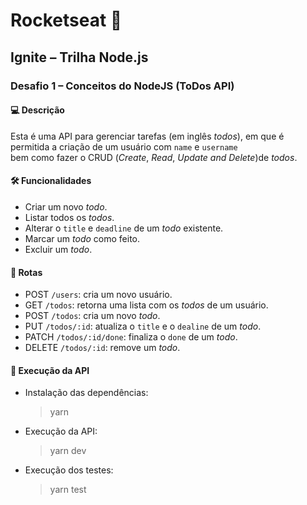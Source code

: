 # Rocketseat :rocket:

## Ignite – Trilha Node.js

### Desafio 1 – Conceitos do NodeJS (ToDos API)

#### :computer: Descrição
Esta é uma API para gerenciar tarefas (em inglês *todos*), em que é permitida a criação de um usuário com `name` e `username` bem como fazer o CRUD (*Create*, *Read*, *Update* *and* *Delete*)de *todos*.

#### :hammer_and_wrench: Funcionalidades
- Criar um novo *todo*.
- Listar todos os *todos*.
- Alterar o `title` e `deadline` de um *todo* existente.
- Marcar um *todo* como feito.
- Excluir um *todo*.

#### :link: Rotas
- POST `/users`: cria um novo usuário.
- GET `/todos`: retorna uma lista com os *todos* de um usuário.
- POST `/todos`: cria um novo *todo*.
- PUT `/todos/:id`: atualiza o `title` e o `dealine` de um *todo*.
- PATCH `/todos/:id/done`: finaliza o `done` de um *todo*.
- DELETE `/todos/:id`: remove um *todo*.

#### :memo: Execução da API
- Instalação das dependências:
  > yarn

- Execução da API:
  > yarn dev

- Execução dos testes:
  > yarn test
